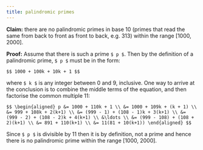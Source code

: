 ```yaml
---
title: palindromic primes
---
```


**Claim:** there are no palindromic primes in base 10 (primes that read the
same from back to front as front to back, e.g. 313) within the range [1000, 2000].

**Proof:** Assume that there is such a prime `$ p $`. Then by the definition
of a palindromic prime, `$ p $` must be in the form:

`$$
1000 + 100k + 10k + 1
$$`

where `$ k $` is any integer between 0 and 9, inclusive. One way to arrive at
the conclusion is to combine the middle terms of the equation, and then
factorise the common multiple 11:

`$$
\begin{aligned}
p &= 1000 + 110k + 1 \\
  &= 1000 + 109k + (k + 1) \\
  &= 999 + 108k + 2(k+1) \\
  &= (999 - 1) + (108 - 1)k + 3(k+1) \\
  &= (999 - 2) + (108 - 2)k + 4(k+1) \\
  &\ldots \\
  &= (999 - 108) + (108 + 2)(k+1) \\
  &= 891 + 110(k+1) \\
  &= 11(81 + 10(k+1))
\end{aligned}
$$`

Since `$ p $` is divisible by 11 then it is by definition, not a prime and
hence there is no palindromic prime within the range [1000, 2000].
